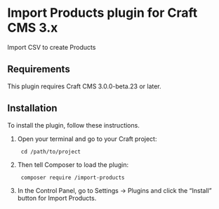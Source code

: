 # Import Products plugin for Craft CMS 3.x

Import CSV to create Products

## Requirements

This plugin requires Craft CMS 3.0.0-beta.23 or later.

## Installation

To install the plugin, follow these instructions.

1. Open your terminal and go to your Craft project:

        cd /path/to/project

2. Then tell Composer to load the plugin:

        composer require /import-products

3. In the Control Panel, go to Settings → Plugins and click the “Install” button for Import Products.
